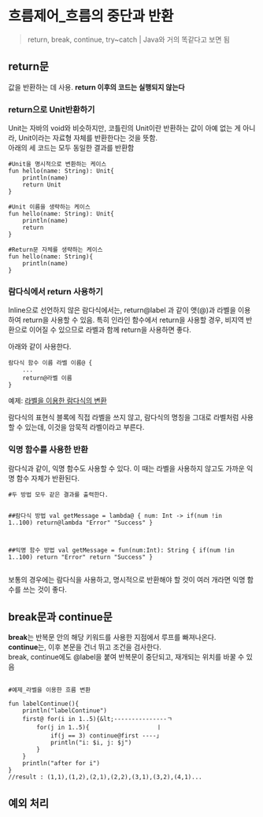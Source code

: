 
<h1 id="흐름제어_흐름의-중단과-반환">흐름제어_흐름의 중단과 반환</h1>
<blockquote>
<p>return, break, continue, try~catch | Java와 거의 똑같다고 보면 됨</p>
</blockquote>
<h2 id="return문">return문</h2>
<p>값을 반환하는 데 사용. <strong>return 이후의 코드는 실행되지 않는다</strong></p>
<h3 id="return으로-unit반환하기">return으로 Unit반환하기</h3>
<p>Unit는 자바의 void와 비슷하지만, 코틀린의 Unit이란 반환하는 값이 아예 없는 게 아니라, Unit이라는 자료형 자체를 반환한다는 것을 뜻함.<br>
아래의 세 코드는 모두 동일한 결과를 반환함</p>
<pre><code>#Unit을 명시적으로 변환하는 케이스
fun hello(name: String): Unit{
	println(name)
	return Unit
}
</code></pre>
<pre><code>#Unit 이름을 생략하는 케이스
fun hello(name: String): Unit{
	println(name)
	return
}
</code></pre>
<pre><code>#Return문 자체를 생략하는 케이스
fun hello(name: String){
	println(name)
}
</code></pre>
<h3 id="람다식에서-return-사용하기">람다식에서 return 사용하기</h3>
<p>Inline으로 선언하지 않은 람다식에서는, return@label 과 같이 앳(@)과 라벨을 이용하여 return을 사용할 수 있음. 특히 인라인 함수에서 return을 사용할 경우, 비지역 반환으로 이어질 수 있으므로 라벨과 함께 return을 사용하면 좋다.</p>
<p>아래와 같이 사용한다.</p>
<pre><code>람다식 함수 이름 라벨 이름@ {
	...
	return@라벨 이름
}
</code></pre>
<p>예제: <a href="https://github.com/Walkers15/Kotlin/blob/master/NoInlineLambdaReturn.kt">라벨을 이용한 람다식의 변환</a></p>
<p>람다식의 표현식 블록에 직접 라벨을 쓰지 않고, 람다식의 명칭을 그대로 라벨처럼 사용할 수 있는데, 이것을 암묵적 라벨이라고 부른다.</p>
<h3 id="익명-함수를-사용한-반환">익명 함수를 사용한 반환</h3>
<p>람다식과 같이, 익명 함수도 사용할 수 있다. 이 때는 라벨을 사용하지 않고도 가까운 익명 함수 자체가 반환된다.</p>
<pre><code>#두 방법 모두 같은 결과를 출력한다.

##람다식 방법
val getMessage = lambda@ { num: Int -&gt;
	if(num !in 1..100) return@lambda "Error"
	"Success"
}

##익명 함수 방법
val getMessage = fun(num:Int): String {
	if(num !in 1..100) return "Error"
	return "Success"
}
</code></pre>
<p>보통의 경우에는 람다식을 사용하고, 명시적으로 반환해야 할 것이 여러 개라면 익명 함수를 쓰는 것이 좋다.</p>
<h2 id="break문과-continue문">break문과 continue문</h2>
<p><strong>break</strong>는 반복문 안의 해당 키워드를 사용한 지점에서 루프를 빠져나온다.<br>
<strong>continue</strong>는, 이후 본문을 건너 뛰고 조건을 검사한다.<br>
break, continue에도 @label을 붙여 반복문이 중단되고, 재개되는 위치를 바꿀 수 있음</p>

```

#예제_라벨을 이용한 흐름 변환

fun labelContinue(){
	println("labelContinue")
	first@ for(i in 1..5){&lt;---------------ㄱ
		for(j in 1..5){                   ㅣ
			if(j == 3) continue@first ----」
			println("i: $i, j: $j")
		}
	}
	println("after for i")
}
//result : (1,1),(1,2),(2,1),(2,2),(3,1),(3,2),(4,1)...
```

<h2 id="예외-처리">예외 처리</h2>

